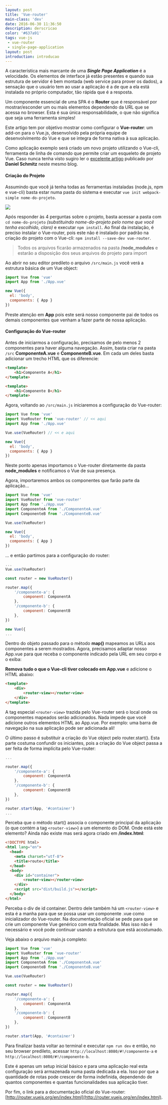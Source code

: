 ```yaml
---
layout: post
title: 'Vue-router'
main-class: 'dev'
date: 2016-06-30 11:36:50 
description: derscricao
color: '#637a91'
tags: vue-js
 - vue-router
 - single-page-application
layout: post
introduction: introducao
---
```


A característica mais marcante de uma ***Single Page Application*** é a velocidade. Os elementos de interface já estão presentes e quando sua estrutura de servidor é bem montada (web service para prover os dados), a sensação que o usuário tem ao usar a aplicação é a de que a ela está instalada no próprio computador, tão rápida que é a resposta.

Um componente essencial de uma SPA é o **Router** que é responsável por mostrar/esconder um ou mais elementos dependendo da URL que se acessa no browser. Esta é sua única responsabilidade, o que não significa que seja uma ferramenta simples!

Este artigo tem por objetivo mostrar como configurar o **Vue-router**: um add-on para o Vue.js, desenvolvido pela própria equipe de desenvolvimento do Vue e que se integra de forma nativa à sua aplicação.

Como aplicação exemplo será criado um novo projeto utilizando o Vue-cli, ferramenta de linha de comando que permite criar um esqueleto de projeto Vue. Caso nunca tenha visto sugiro ler o [excelente artigo](http://www.vuejs-brasil.com.br/crie-rapidamente-um-projeto-vue-com-vue-cli-e-browserify/) publicado por **Daniel Schmitz** neste mesmo blog.

#### Criação do Projeto

Assumindo que você já tenha todas as ferramentas instaladas (node.js, npm e vue-cli) basta estar numa pasta do sistema e executar `vue init webpack-simple nome-do-projeto`.

![](/content/images/2016/06/Screen-Shot-2016-06-30-at-7-53-40-AM.png)

Após responder às 4 perguntas sobre o projeto, basta acessar a pasta com `cd nome-do-projeto` *(substituindo nome-do-projeto pelo nome que você tenha escolhido, claro)* e executar `npm install`. Ao final da instalação, é preciso instalar o Vue-router, pois este não é instalado por padrão na criação do projeto com o Vue-cli: `npm install --save-dev vue-router`.

> Todos os arquivos ficarão armazenados na pasta **/node_modules** e estarão a disposição dos seus arquivos do projeto para import

Ao abrir no seu editor predileto o arquivo ```/src/main.js``` você verá a estrutura básica de um Vue object:

```javascript
import Vue from 'vue'
import App from './App.vue'

new Vue({
  el: 'body',
  components: { App }
})
```

Preste atenção em **App** pois este será nosso componente pai de todos os demais componentes que venham a fazer parte de nossa aplicação.

#### Configuração do Vue-router

Antes de iniciarmos a configuração, precisamos de pelo menos 2 componentes para haver alguma navegação. Assim, basta criar na pasta ```/src``` **ComponenteA.vue** e **ComponenteB.vue**. Em cada um deles basta adicionar um trecho HTML que os diferencie:

```html
<template>
    <h1>Componente A</h1>
</template>
```

```html
<template>
    <h1>Componente B</h1>
</template>
```

Agora, voltando ao ```/src/main.js``` iniciaremos a configuração do Vue-router:

```javascript
import Vue from 'vue'
import VueRouter from 'vue-router' // << aqui
import App from './App.vue'

Vue.use(VueRouter) // << e aqui

new Vue({
  el: 'body',
  components: { App }
})
```

Neste ponto apenas importamos o Vue-router diretamente da pasta **node_modules** e notificamos o Vue de sua presença.

Agora, importaremos ambos os componentes que farão parte da aplicação...

```javascript
import Vue from 'vue'
import VueRouter from 'vue-router'
import App from './App.vue'
import ComponenteA from './ComponenteA.vue'
import ComponenteB from './ComponenteB.vue'

Vue.use(VueRouter)

new Vue({
  el: 'body',
  components: { App }
})
```

... e então partimos para a configuração do router:

```javascript
...
Vue.use(VueRouter)

const router = new VueRouter()

router.map({
    '/componente-a': {
        component: ComponentA
    },
    '/componente-b': {
        component: ComponentB
    },
})

new Vue({
...
```

Dentro do objeto passado para o método **map()** mapeamos as URLs aos componentes a serem mostrados. Agora, precisamos adaptar nosso App.vue para que receba o componente indicado pela URL em seu corpo e o exiba:

**Remova tudo o que o Vue-cli tiver colocado em App.vue** e adicione o HTML abaixo:

```html
<template>
    <div>
        <router-view></router-view>
    </div>
</template>
```

A tag especial ```<router-view>``` trazida pelo Vue-router será o local onde os componentes mapeados serão adicionados. Nada impede que você adicione outros elementos HTML ao App.vue. Por exemplo: uma barra de navegação na sua aplicação pode ser adicionada ali!

O último passo é substituir a criação do Vue object pelo router.start(). Esta parte costuma confundir os iniciantes, pois a criação do Vue object passa a ser feita de forma implícita pelo Vue-router:

```javascript
...

router.map({
    '/componente-a': {
        component: ComponentA
    },
    '/componente-b': {
        component: ComponentB
    },
})

router.start(App, '#container')
...
```

Perceba que o método start() associa o componente principal da aplicação (o que contém a tag ```<router-view>```) a um elemento do DOM. Onde está este elemento? Ainda não existe mas será agora criado em **/index.html**:

```html
<!DOCTYPE html>
<html lang="en">
  <head>
    <meta charset="utf-8">
    <title>route</title>
  </head>
  <body>
    <div id="container">
        <router-view></router-view>
    </div>
    <script src="dist/build.js"></script>
  </body>
</html>
```

Perceba o div de id container. Dentro dele também há um ```<router-view>``` e esta é a manha para que se possa usar um componente .vue como inicializador do Vue-router. Na documentação oficial se pede para que se crie um componente Vue genérico com esta finalidade. Mas isso não é necessário e você pode continuar usando a estrutura que está acostumado.

Veja abaixo o arquivo main.js completo:

```javascript
import Vue from 'vue'
import VueRouter from 'vue-router'
import App from './App.vue'
import ComponenteA from './ComponenteA.vue'
import ComponenteB from './ComponenteB.vue'

Vue.use(VueRouter)

const router = new VueRouter()

router.map({
    '/componente-a': {
        component: ComponentA
    },
    '/componente-b': {
        component: ComponentB
    },
})

router.start(App, '#container')
```

Para finalizar basta voltar ao terminal e executar `npm run dev` e então, no seu browser predileto, acessar ```http://localhost:8080/#!/componente-a``` e ```http://localhost:8080/#!/componente-b```.

Este é apenas um setup inicial básico e para uma aplicação real esta configuração será armazenada numa pasta dedicada a ela. Isso por que a quantidade de rotas pode crescer de forma indefinida, dependendo de quantos componentes e quantas funcionalidades sua aplicação tiver.

Por fim, o link para a documentação oficial do Vue-router: [http://router.vuejs.org/en/index.html](http://router.vuejs.org/en/index.html).
